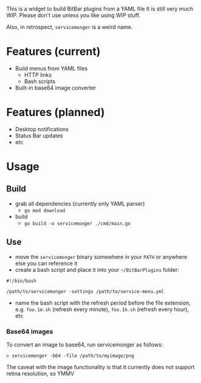 This is a widget to build BitBar plugins from a YAML file
It is still very much WIP.  Please don't use unless you like using WIP stuff.

Also, in retrospect, `servicemonger` is a weird name.

# Features (current)
- Build menus from YAML files
  - HTTP links
  - Bash scripts
- Built-in base64 image converter

# Features (planned)
- Desktop notifications
- Status Bar updates
- etc

# Usage

## Build
- grab all dependencies (currently only YAML parser)
  - `go mod download`
- build
  - `go build -o servicemonger ./cmd/main.go`
  
## Use
- move the `servicemonger` binary somewhere in your `PATH` or anywhere else you can reference it
- create a bash script and place it into your `~/BitBarPlugins` folder:
```shell script
#!/bin/bash

/path/to/servicemonger -settings /path/to/service-menu.yml
```
- name the bash script with the refresh period before the file extension, e.g. `foo.1m.sh` (refresh every minute), `foo.1h.sh` (refresh every hour), etc


### Base64 images
To convert an image to base64, run servicemonger as follows:
```shell script
> servicemonger -b64 -file /path/to/myimage/png
```
The caveat with the image functionality is that it currently does not support retina resolution, so YMMV

